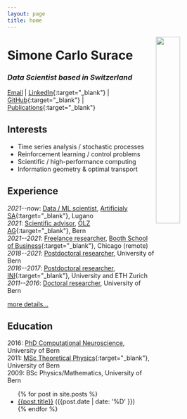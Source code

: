 ```yaml
---
layout: page
title: home
---
```


<img align="right" class="image-cropper" src="{{site.url}}/assets/portrait.jpg" width="33%" />

# Simone Carlo Surace
### *Data Scientist based in Switzerland*
[Email](mailto:simone.surace@gmail.com) | [LinkedIn](https://www.linkedin.com/in/simone-carlo-surace/){:target="_blank"} | [GitHub](https://github.com/simsurace){:target="_blank"} | [Publications](https://scholar.google.com/citations?user=psJEOB0AAAAJ&hl=de&oi=ao){:target="_blank"} 
<!-- --- [MathOverflow](https://mathoverflow.net/users/69603/s-surace?tab=profile) -->

## Interests
- Time series analysis / stochastic processes
- Reinforcement learning / control problems
- Scientific / high-performance computing 
- Information geometry & optimal transport 

## Experience
*2021--now*: [Data / ML scientist](cv/artificialy.html), [Artificialy SA](https://www.artificialy.com/){:target="_blank"}, Lugano  
*2021*: [Scientific advisor](cv/olz.html), [OLZ AG](https://olz.ch/){:target="_blank"}, Bern  
*2021--2021*: [Freelance researcher](cv/booth.html), [Booth School of Business](https://www.chicagobooth.edu/){:target="_blank"}, Chicago (remote)  
*2018--2021*: [Postdoctoral researcher](cv/postdoc2.html), University of Bern  
*2016--2017*: [Postdoctoral researcher](cv/postdoc1.html), [INI](https://www.ini.uzh.ch/en.html){:target="_blank"}, University and ETH Zurich  
*2011--2016*: [Doctoral researcher](cv/doc.html), University of Bern  
<!-- *2011--2015*: Tutor for secondary and high-school students in Math/Physics  
*2009--2013*: Part-time high school teacher in Math/Physics  
*2008--2011*: Part-time scientific intern/collaborator, [TOFWERK](https://www.tofwerk.com/){:target="_blank"}, Thun   -->
[more details...](cv.html)

## Education
2016: [PhD Computational Neuroscience](assets/phd-thesis-surace.pdf), University of Bern  
2011: [MSc Theoretical Physics](assets/master-thesis-surace.pdf){:target="_blank"}, University of Bern  
2009: BSc Physics/Mathematics, University of Bern

<!-- ## Blog posts -->

<ul>
{% for post in site.posts %}
<li>
  <a href="{{post.url}}">{{post.title}}</a> ({{post.date | date: '%D' }})
</li>
{% endfor %}
</ul>
